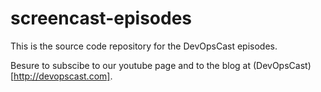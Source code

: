 screencast-episodes
===================

This is the source code repository for the DevOpsCast episodes.

Besure to subscibe to our youtube page and to the blog at (DevOpsCast)[http://devopscast.com].
